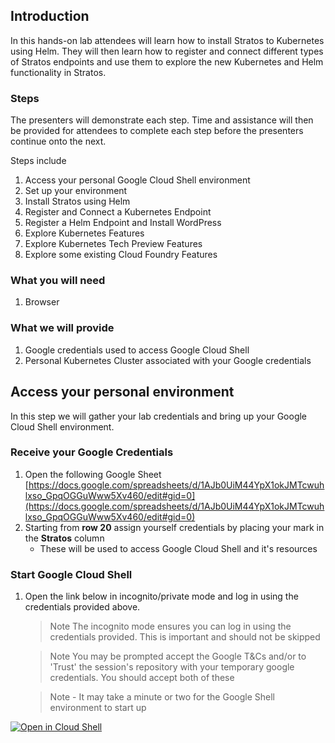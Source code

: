 
## Introduction

In this hands-on lab attendees will learn how to install Stratos to Kubernetes using Helm. They will then learn how to register and connect different types of Stratos endpoints and use them to explore the new Kubernetes and Helm functionality in Stratos. 

### Steps

The presenters will demonstrate each step. Time and assistance will then be provided for attendees to complete each step before the presenters continue onto the next.

Steps include

1. Access your personal Google Cloud Shell environment
1. Set up your environment
1. Install Stratos using Helm
1. Register and Connect a Kubernetes Endpoint
1. Register a Helm Endpoint and Install WordPress
1. Explore Kubernetes Features
1. Explore Kubernetes Tech Preview Features
1. Explore some existing Cloud Foundry Features

### What you will need
1. Browser

### What we will provide
1. Google credentials used to access Google Cloud Shell
1. Personal Kubernetes Cluster associated with your Google credentials

## Access your personal environment

In this step we will gather your lab credentials and bring up your Google Cloud Shell environment.

### Receive your Google Credentials
1. Open the following Google Sheet [https://docs.google.com/spreadsheets/d/1AJb0UiM44YpX1okJMTcwuhlxso_GpqOGGuWww5Xv460/edit#gid=0](https://docs.google.com/spreadsheets/d/1AJb0UiM44YpX1okJMTcwuhlxso_GpqOGGuWww5Xv460/edit#gid=0)
1. Starting from **row 20** assign yourself credentials by placing your mark in the **Stratos** column
   - These will be used to access Google Cloud Shell and it's resources

### Start Google Cloud Shell 
1. Open the link below in incognito/private mode and log in using the credentials provided above.
   > Note The incognito mode ensures you can log in using the credentials provided. This is important and should not be skipped

   > Note You may be prompted accept the Google T&Cs and/or to 'Trust' the session's repository with your temporary google credentials. You should accept both of these

   > Note - It may take a minute or two for the Google Shell environment to start up

[![Open in Cloud Shell](http://gstatic.com/cloudssh/images/open-btn.svg)](https://console.cloud.google.com/cloudshell/editor?cloudshell_git_repo=https%3A%2F%2Fgithub.com%2Fcloudfoundry%2Fsummit-hands-on-labs&cloudshell_working_dir=eu-2020%2FStratos&cloudshell_tutorial=docs%2FSETUP.md&shellonly=true&cloudshell_print=docs%2Fwelcome.txt)
